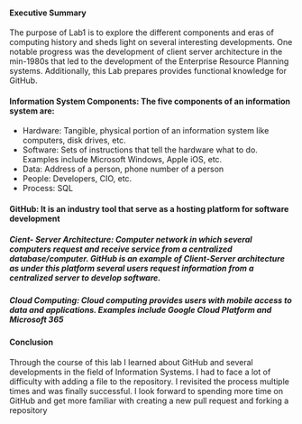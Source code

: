 #### Executive Summary
The purpose of Lab1 is to explore the different components and eras of computing history and sheds light on several interesting developments. One notable progress was the development of client server architecture in the min-1980s that led to the development of the Enterprise Resource Planning systems. Additionally, this Lab prepares provides functional knowledge for GitHub.
#### Information System Components: The five components of an information system are:
+ Hardware: Tangible, physical portion of an information system like computers, disk drives, etc.
+ Software: Sets of instructions that tell the hardware what to do. Examples include Microsoft Windows, Apple iOS, etc.
+	Data: Address of a person, phone number of a person
+	People: Developers, CIO, etc.
+ Process: SQL
#### GitHub: It is an industry tool that serve as a hosting platform for software development
##### Cient- Server Architecture: Computer network in which several computers request and receive service from a centralized database/computer. GitHub is an example of Client-Server architecture as under this platform several users request information from a centralized server to develop software.
##### Cloud Computing: Cloud computing provides users with mobile access to data and applications. Examples include Google Cloud Platform and Microsoft 365
#### Conclusion
Through the course of this lab I learned about GitHub and several developments in the field of Information Systems. I had to face a lot of difficulty with adding a file to the repository. I revisited the process multiple times and was finally successful. I look forward to spending more time on GitHub and get more familiar with creating a new pull request and forking a repository
